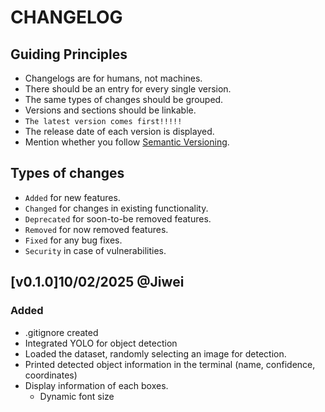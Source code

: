 # CHANGELOG
## Guiding Principles
- Changelogs are for humans, not machines.
- There should be an entry for every single version.
- The same types of changes should be grouped.
- Versions and sections should be linkable.
- `The latest version comes first!!!!!`
- The release date of each version is displayed.
- Mention whether you follow [Semantic Versioning](https://semver.org/).
## Types of changes
- `Added` for new features.
- `Changed` for changes in existing functionality.
- `Deprecated` for soon-to-be removed features. 
- `Removed` for now removed features. 
- `Fixed` for any bug fixes. 
- `Security` in case of vulnerabilities.
## [v0.1.0]10/02/2025 @Jiwei
### Added
- .gitignore created
- Integrated YOLO for object detection
- Loaded the dataset, randomly selecting an image for detection.
- Printed detected object information in the terminal (name, confidence, coordinates)
- Display information of each boxes.
  - Dynamic font size
